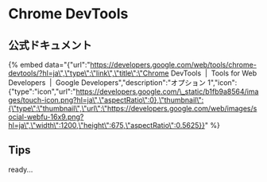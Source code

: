 # Chrome DevTools

## 公式ドキュメント

{% embed data="{\"url\":\"https://developers.google.com/web/tools/chrome-devtools/?hl=ja\",\"type\":\"link\",\"title\":\"Chrome DevTools  \|  Tools for Web Developers        \|  Google Developers\",\"description\":\"オプション 1\",\"icon\":{\"type\":\"icon\",\"url\":\"https://developers.google.com/\_static/b1fb9a8564/images/touch-icon.png?hl=ja\",\"aspectRatio\":0},\"thumbnail\":{\"type\":\"thumbnail\",\"url\":\"https://developers.google.com/web/images/social-webfu-16x9.png?hl=ja\",\"width\":1200,\"height\":675,\"aspectRatio\":0.5625}}" %}

## Tips

ready...

